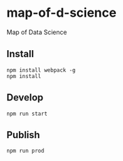 # map-of-d-science
Map of Data Science

## Install
```
npm install webpack -g
npm install
```

## Develop 
```
npm run start
```

## Publish 
```
npm run prod
```

